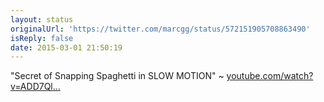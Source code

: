 ```yaml
---
layout: status
originalUrl: 'https://twitter.com/marcgg/status/572151905708863490'
isReply: false
date: 2015-03-01 21:50:19
---
```


"Secret of Snapping Spaghetti in SLOW MOTION" ~ [youtube.com/watch?v=ADD7Ql…](https://www.youtube.com/watch?v=ADD7QlQoFFI)
